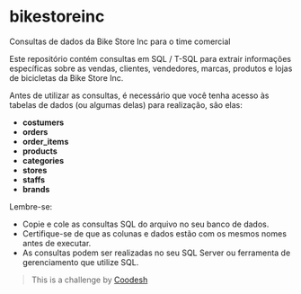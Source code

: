 # bikestoreinc
Consultas de dados da Bike Store Inc para o time comercial

Este repositório contém consultas em SQL / T-SQL para extrair informações específicas sobre as vendas, clientes, vendedores, marcas, produtos e lojas de bicicletas da Bike Store Inc.

Antes de utilizar as consultas, é necessário que você tenha acesso às tabelas de dados (ou algumas delas) para realização, são elas:

- **costumers**
- **orders**
- **order_items**
- **products**
- **categories**
- **stores**
- **staffs**
- **brands**

Lembre-se:

- Copie e cole as consultas SQL do arquivo no seu banco de dados.
- Certifique-se de que as colunas e dados estão com os mesmos nomes antes de executar.
- As consultas podem ser realizadas no seu SQL Server ou ferramenta de gerenciamento que utilize SQL.

>  This is a challenge by [Coodesh](https://coodesh.com/)
